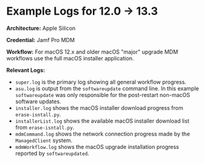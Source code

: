# Example Logs for 12.0 -> 13.3

__Architecture:__ Apple Silicon

__Credential:__ Jamf Pro MDM

__Workflow:__ For macOS 12.x and older macOS "major" upgrade MDM workflows use the full macOS installer application.

__Relevant Logs:__
- `super.log` is the primary log showing all general workflow progress.
- `asu.log` is output from the `softwareupdate` command line. In this example `softwareupdate` was only responsible for the post-restart non-macOS software updates.
- `installer.log` shows the macOS installer download progress from `erase-isntall.py`.
- `installerList.log` shows the available macOS installer download list from `erase-isntall.py`.
- `mdmCommand.log` shows the network connection progress made by the `ManagedClient` system.
- `mdmWorkflow.log` shows the macOS upgrade installation progress reported by `softwareupdated`.

